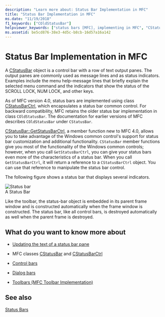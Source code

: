 ```yaml
---
description: "Learn more about: Status Bar Implementation in MFC"
title: "Status Bar Implementation in MFC"
ms.date: "11/19/2018"
f1_keywords: ["COldStatusBar"]
helpviewer_keywords: ["status bars [MFC], implementing in MFC", "CStatusBarCtrl class [MFC], and MFC status bars", "CStatusBar class [MFC], and CStatusBarCtrl class [MFC]", "CStatusBarCtrl class [MFC], and CStatusBar class [MFC]", "status bars [MFC], backward compatibility", "status bars [MFC], old with COldStatusBar class [MFC]", "COldStatusBar class [MFC]", "status bars [MFC], and CStatusBarCtrl class", "CStatusBar class [MFC], and MFC status bars", "status indicators", "status bars [MFC], Windows 95 implementation"]
ms.assetid: be5cd876-38e3-4d5c-b8cb-16d57a16a142
---
```

# Status Bar Implementation in MFC

A [CStatusBar](../mfc/reference/cstatusbar-class.md) object is a control bar with a row of text output panes. The output panes are commonly used as message lines and as status indicators. Examples include the menu help-message lines that briefly explain the selected menu command and the indicators that show the status of the SCROLL LOCK, NUM LOCK, and other keys.

As of MFC version 4.0, status bars are implemented using class [CStatusBarCtrl](../mfc/reference/cstatusbarctrl-class.md), which encapsulates a status bar common control. For backward compatibility, MFC retains the older status bar implementation in class `COldStatusBar`. The documentation for earlier versions of MFC describes `COldStatusBar` under `CStatusBar`.

[CStatusBar::GetStatusBarCtrl](../mfc/reference/cstatusbar-class.md#getstatusbarctrl), a member function new to MFC 4.0, allows you to take advantage of the Windows common control's support for status bar customization and additional functionality. `CStatusBar` member functions give you most of the functionality of the Windows common controls; however, when you call `GetStatusBarCtrl`, you can give your status bars even more of the characteristics of a status bar. When you call `GetStatusBarCtrl`, it will return a reference to a `CStatusBarCtrl` object. You can use that reference to manipulate the status bar control.

The following figure shows a status bar that displays several indicators.

![Status bar](../mfc/media/vc37dy1.gif "Status bar") <br/>
A Status Bar

Like the toolbar, the status-bar object is embedded in its parent frame window and is constructed automatically when the frame window is constructed. The status bar, like all control bars, is destroyed automatically as well when the parent frame is destroyed.

## What do you want to know more about

- [Updating the text of a status bar pane](../mfc/updating-the-text-of-a-status-bar-pane.md)

- MFC classes [CStatusBar](../mfc/reference/cstatusbar-class.md) and [CStatusBarCtrl](../mfc/reference/cstatusbarctrl-class.md)

- [Control bars](../mfc/control-bars.md)

- [Dialog bars](../mfc/dialog-bars.md)

- [Toolbars (MFC Toolbar Implementation)](../mfc/mfc-toolbar-implementation.md)

## See also

[Status Bars](../mfc/status-bars.md)

